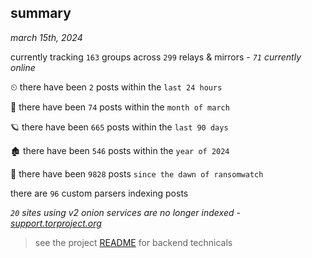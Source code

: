 
## summary
_march 15th, 2024_

currently tracking `163` groups across `299` relays & mirrors - _`71` currently online_

⏲ there have been `2` posts within the `last 24 hours`

🦈 there have been `74` posts within the `month of march`

🪐 there have been `665` posts within the `last 90 days`

🏚 there have been `546` posts within the `year of 2024`

🦕 there have been `9828` posts `since the dawn of ransomwatch`

there are `96` custom parsers indexing posts

_`20` sites using v2 onion services are no longer indexed - [support.torproject.org](https://support.torproject.org/onionservices/v2-deprecation/)_

> see the project [README](https://github.com/joshhighet/ransomwatch#ransomwatch--) for backend technicals
